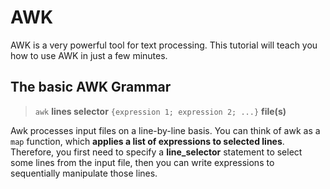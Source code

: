 # AWK
AWK is a very powerful tool for text processing. This tutorial will teach you how to use AWK in just a few minutes.

## The basic AWK Grammar

> `awk` **lines selector** `{expression 1; expression 2; ...}` **file(s)**

Awk processes input files on a line-by-line basis. You can think of awk as a `map` function, which **applies a list of
expressions to selected lines**. Therefore, you first need to specify a **line_selector** statement to select some lines
from the input file, then you can write expressions to sequentially manipulate those lines.


  